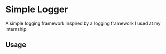 # Simple Logger

A simple logging framework inspired by a logging framework I used at my internship

Usage
-----


